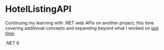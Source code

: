 # HotelListingAPI

Continuing my learning with .NET web APIs on another project, this time covering additional concepts and expanding beyond what I worked on [last time](https://github.com/jerhow/CmsWebApi).

.NET 6
